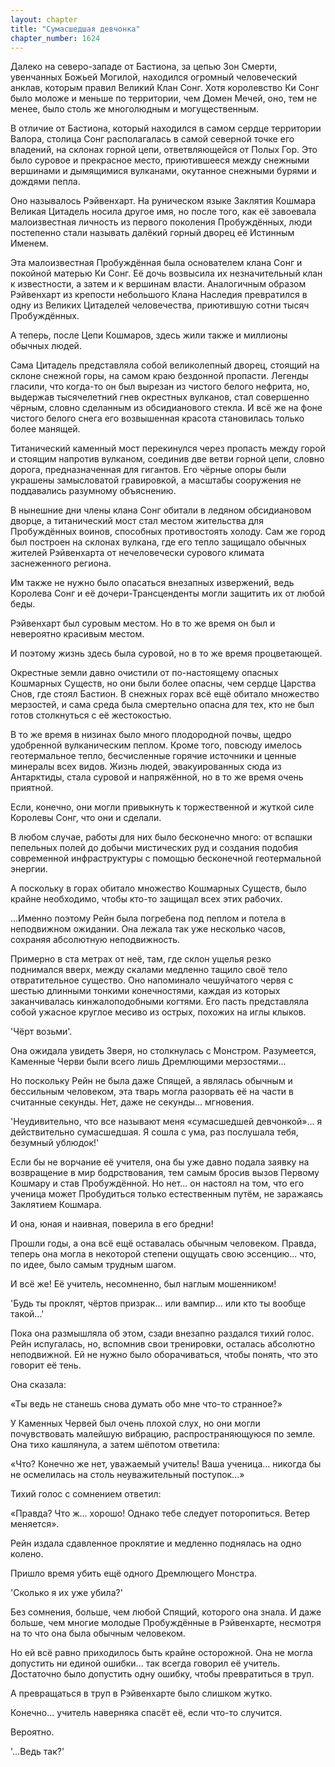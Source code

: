 ```yaml
---
layout: chapter
title: "Сумасшедшая девчонка"
chapter_number: 1624
---
```




Далеко на северо-западе от Бастиона, за цепью Зон Смерти, увенчанных Божьей Могилой, находился огромный человеческий анклав, которым правил Великий Клан Сонг. Хотя королевство Ки Сонг было моложе и меньше по территории, чем Домен Мечей, оно, тем не менее, было столь же многолюдным и могущественным.

В отличие от Бастиона, который находился в самом сердце территории Валора, столица Сонг располагалась в самой северной точке его владений, на склонах горной цепи, ответвляющейся от Полых Гор. Это было суровое и прекрасное место, приютившееся между снежными вершинами и дымящимися вулканами, окутанное снежными бурями и дождями пепла.

Оно называлось Рэйвенхарт. На руническом языке Заклятия Кошмара Великая Цитадель носила другое имя, но после того, как её завоевала малоизвестная личность из первого поколения Пробуждённых, люди постепенно стали называть далёкий горный дворец её Истинным Именем.

Эта малоизвестная Пробуждённая была основателем клана Сонг и покойной матерью Ки Сонг. Её дочь возвысила их незначительный клан к известности, а затем и к вершинам власти. Аналогичным образом Рэйвенхарт из крепости небольшого Клана Наследия превратился в одну из Великих Цитаделей человечества, приютившую сотни тысяч Пробуждённых.

А теперь, после Цепи Кошмаров, здесь жили также и миллионы обычных людей.

Сама Цитадель представляла собой великолепный дворец, стоящий на склоне снежной горы, на самом краю бездонной пропасти. Легенды гласили, что когда-то он был вырезан из чистого белого нефрита, но, выдержав тысячелетний гнев окрестных вулканов, стал совершенно чёрным, словно сделанным из обсидианового стекла. И всё же на фоне чистого белого снега его возвышенная красота становилась только более манящей.

Титанический каменный мост перекинулся через пропасть между горой и стоящим напротив вулканом, соединив две ветви горной цепи, словно дорога, предназначенная для гигантов. Его чёрные опоры были украшены замысловатой гравировкой, а масштабы сооружения не поддавались разумному объяснению.

В нынешние дни члены клана Сонг обитали в ледяном обсидиановом дворце, а титанический мост стал местом жительства для Пробуждённых воинов, способных противостоять холоду. Сам же город был построен на склонах вулкана, где его тепло защищало обычных жителей Рэйвенхарта от нечеловечески сурового климата заснеженного региона.

Им также не нужно было опасаться внезапных извержений, ведь Королева Сонг и её дочери-Трансценденты могли защитить их от любой беды.

Рэйвенхарт был суровым местом. Но в то же время он был и невероятно красивым местом.

И поэтому жизнь здесь была суровой, но в то же время процветающей.

Окрестные земли давно очистили от по-настоящему опасных Кошмарных Существ, но они были более опасны, чем сердце Царства Снов, где стоял Бастион. В снежных горах всё ещё обитало множество мерзостей, и сама среда была смертельно опасна для тех, кто не был готов столкнуться с её жестокостью.

В то же время в низинах было много плодородной почвы, щедро удобренной вулканическим пеплом. Кроме того, повсюду имелось геотермальное тепло, бесчисленные горячие источники и ценные минералы всех видов. Жизнь людей, эвакуированных сюда из Антарктиды, стала суровой и напряжённой, но в то же время очень приятной.

Если, конечно, они могли привыкнуть к торжественной и жуткой силе Королевы Сонг, что они и сделали.

В любом случае, работы для них было бесконечно много: от вспашки пепельных полей до добычи мистических руд и создания подобия современной инфраструктуры с помощью бесконечной геотермальной энергии.

А поскольку в горах обитало множество Кошмарных Существ, было крайне необходимо, чтобы кто-то защищал всех этих рабочих.

...Именно поэтому Рейн была погребена под пеплом и потела в неподвижном ожидании. Она лежала так уже несколько часов, сохраняя абсолютную неподвижность.

Примерно в ста метрах от неё, там, где склон ущелья резко поднимался вверх, между скалами медленно тащило своё тело отвратительное существо. Оно напоминало чешуйчатого червя с шестью длинными тонкими конечностями, каждая из которых заканчивалась кинжалоподобными когтями. Его пасть представляла собой ужасное круглое месиво из острых, похожих на иглы клыков.

'Чёрт возьми'.

Она ожидала увидеть Зверя, но столкнулась с Монстром. Разумеется, Каменные Черви были всего лишь Дремлющими мерзостями...

Но поскольку Рейн не была даже Спящей, а являлась обычным и бессильным человеком, эта тварь могла разорвать её на части в считанные секунды. Нет, даже не секунды... мгновения.

'Неудивительно, что все называют меня «сумасшедшей девчонкой»... я действительно сумасшедшая. Я сошла с ума, раз послушала тебя, безумный ублюдок!'

Если бы не ворчание её учителя, она бы уже давно подала заявку на возвращение в мир бодрствования, тем самым бросив вызов Первому Кошмару и став Пробуждённой. Но нет... он настоял на том, что его ученица может Пробудиться только естественным путём, не заражаясь Заклятием Кошмара.

И она, юная и наивная, поверила в его бредни!

Прошли годы, а она всё ещё оставалась обычным человеком. Правда, теперь она могла в некоторой степени ощущать свою эссенцию... что, по идее, было самым трудным шагом.

И всё же! Её учитель, несомненно, был наглым мошенником!

'Будь ты проклят, чёртов призрак... или вампир... или кто ты вообще такой...'

Пока она размышляла об этом, сзади внезапно раздался тихий голос. Рейн испугалась, но, вспомнив свои тренировки, осталась абсолютно неподвижной. Ей не нужно было оборачиваться, чтобы понять, что это говорит её тень.

Она сказала:

«Ты ведь не станешь снова думать обо мне что-то странное?»

У Каменных Червей был очень плохой слух, но они могли почувствовать малейшую вибрацию, распространяющуюся по земле. Она тихо кашлянула, а затем шёпотом ответила:

«Что? Конечно же нет, уважаемый учитель! Ваша ученица... никогда бы не осмелилась на столь неуважительный поступок...»

Тихий голос с сомнением ответил:

«Правда? Что ж... хорошо! Однако тебе следует поторопиться. Ветер меняется».

Рейн издала сдавленное проклятие и медленно поднялась на одно колено.

Пришло время убить ещё одного Дремлющего Монстра.

'Сколько я их уже убила?'

Без сомнения, больше, чем любой Спящий, которого она знала. И даже больше, чем многие молодые Пробуждённые в Рэйвенхарте, несмотря на то что она была обычным человеком.

Но ей всё равно приходилось быть крайне осторожной. Она не могла допустить ни единой ошибки... так всегда говорил её учитель. Достаточно было допустить одну ошибку, чтобы превратиться в труп.

А превращаться в труп в Рэйвенхарте было слишком жутко.

Конечно... учитель наверняка спасёт её, если что-то случится.

Вероятно.

'...Ведь так?'

